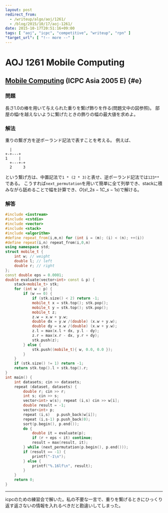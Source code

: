 ```yaml
---
layout: post
redirect_from:
  - /writeup/algo/aoj/1261/
  - /blog/2015/10/17/aoj-1261/
date: 2015-10-17T20:51:16+09:00
tags: [ "aoj", "icpc", "competitive", "writeup", "rpn" ]
"target_url": [ "!-- more --" ]
---
```


# AOJ 1261 Mobile Computing

## [Mobile Computing](http://judge.u-aizu.ac.jp/onlinejudge/description.jsp?id=1261) (ICPC Asia 2005 E) {#e}

### 問題

長さ$1.0$の棒を用いて与えられた重りを繋げ飾りを作る(問題文中の図参照)。
部屋の幅rを越えないように繋げたときの飾りの幅の最大値を求めよ。

### 解法

重りの繋ぎ方を逆ポーランド記法で表すことを考える。
例えば、

```
  |
+-+---+
1     |
  +---+-+
  2     3
```

という繋げ方は、中置記法で`1 * (2 * 3)`と表せ、逆ポーランド記法では`123**`である。
こうすれば`next_permutation`を用いて簡単に全て列挙でき、stackに積みながら舐めることで幅を計算でき、$O(s!{}\_{2s-1}C\_{s-1}s)$で解ける。

### 解答

``` c++
#include <iostream>
#include <cstdio>
#include <vector>
#include <stack>
#include <algorithm>
#define repeat_from(i,m,n) for (int i = (m); (i) < (n); ++(i))
#define repeat(i,n) repeat_from(i,0,n)
using namespace std;
struct mobile_t {
    int w; // weight
    double l; // left
    double r; // right
};
const double eps = 0.0001;
double evaluate(vector<int> const & p) {
    stack<mobile_t> stk;
    for (int w : p) {
        if (w == 0) {
            if (stk.size() < 2) return -1;
            mobile_t x = stk.top(); stk.pop();
            mobile_t y = stk.top(); stk.pop();
            mobile_t z;
            z.w = x.w + y.w;
            double dx = y.w /(double) (x.w + y.w);
            double dy = x.w /(double) (x.w + y.w);
            z.l = max(x.l + dx, y.l - dy);
            z.r = max(x.r - dx, y.r + dy);
            stk.push(z);
        } else {
            stk.push((mobile_t){ w, 0.0, 0.0 });
        }
    }
    if (stk.size() != 1) return -1;
    return stk.top().l + stk.top().r;
}
int main() {
    int datasets; cin >> datasets;
    repeat (dataset, datasets) {
        double r; cin >> r;
        int s; cin >> s;
        vector<int> w(s); repeat (i,s) cin >> w[i];
        double result = -1;
        vector<int> p;
        repeat (i,s)   p.push_back(w[i]);
        repeat (i,s-1) p.push_back(0);
        sort(p.begin(), p.end());
        do {
            double it = evaluate(p);
            if (r + eps < it) continue;
            result = max(result, it);
        } while (next_permutation(p.begin(), p.end()));
        if (result == -1) {
            printf("-1\n");
        } else {
            printf("%.16lf\n", result);
        }
    }
    return 0;
}
```

<hr>

icpcのための練習会で解いた。私の不要な一言で、重りを繋げるときにひっくり返す返さないの情報を入れるべきだと勘違いしてしまった。
